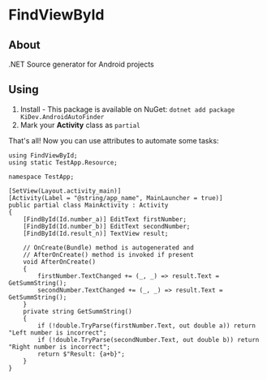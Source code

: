 # FindViewById
## About
.NET Source generator for Android projects
## Using
1) Install - This package is available on NuGet: `dotnet add package KiDev.AndroidAutoFinder`
2) Mark your **Activity** class as `partial`

That's all! Now you can use attributes to automate some tasks:
```CSharp
using FindViewById;
using static TestApp.Resource;

namespace TestApp;

[SetView(Layout.activity_main)]
[Activity(Label = "@string/app_name", MainLauncher = true)]
public partial class MainActivity : Activity
{
    [FindById(Id.number_a)] EditText firstNumber;
    [FindById(Id.number_b)] EditText secondNumber;
    [FindById(Id.result_n)] TextView result;

    // OnCreate(Bundle) method is autogenerated and
    // AfterOnCreate() method is invoked if present
    void AfterOnCreate()
    {
        firstNumber.TextChanged += (_, _) => result.Text = GetSummString();
        secondNumber.TextChanged += (_, _) => result.Text = GetSummString();
    }
    private string GetSummString()
    {
        if (!double.TryParse(firstNumber.Text, out double a)) return "Left number is incorrect";
        if (!double.TryParse(secondNumber.Text, out double b)) return "Right number is incorrect";
        return $"Result: {a+b}";
    }
}

```